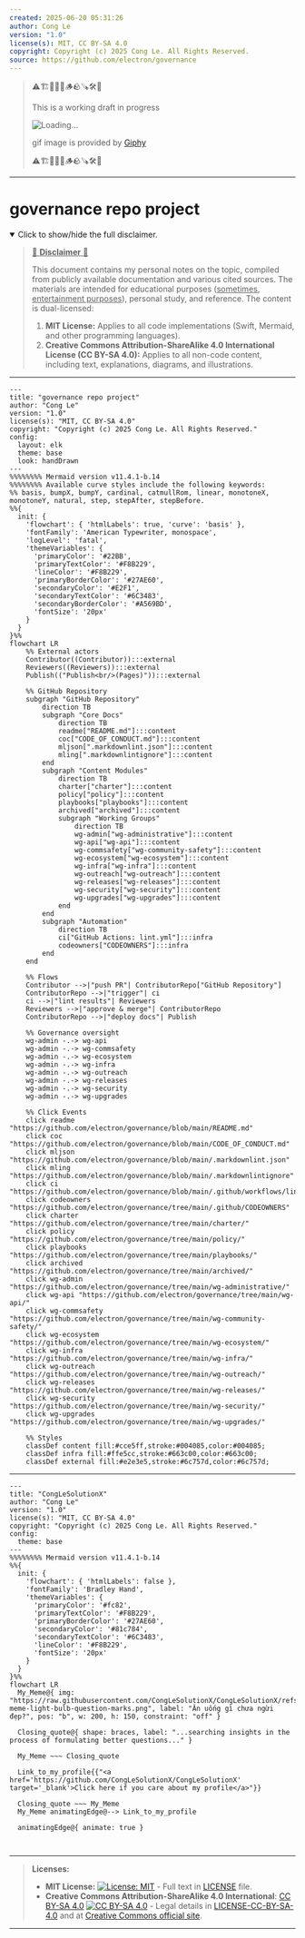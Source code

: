 ```yaml
---
created: 2025-06-20 05:31:26
author: Cong Le
version: "1.0"
license(s): MIT, CC BY-SA 4.0
copyright: Copyright (c) 2025 Cong Le. All Rights Reserved.
source: https://github.com/electron/governance
---
```



> ⚠️🏗️🚧🦺🧱🪵🪨🪚🛠️👷
> 
> This is a working draft in progress
> 
> ![Loading...](https://media2.giphy.com/media/v1.Y2lkPTc5MGI3NjExMXVjejV3dnVjc2o5MXd3eXBvcDR1cHlzbHQ1Z2R6YjY0ZHpmdjJ6OCZlcD12MV9pbnRlcm5hbF9naWZfYnlfaWQmY3Q9Zw/hL9q5k9dk9l0wGd4e0/giphy.gif)
>
> gif image is provided by [Giphy](https://giphy.com)
> 
> ⚠️🏗️🚧🦺🧱🪵🪨🪚🛠️👷


----




# governance repo project
<details open>
<summary>Click to show/hide the full disclaimer.</summary>
   
> <ins>📢 **Disclaimer** 🚨</ins>
>
> This document contains my personal notes on the topic,
> compiled from publicly available documentation and various cited sources.
> The materials are intended for educational purposes (<ins>sometimes, entertainment purposes</ins>), personal study, and reference.
> The content is dual-licensed:
> 1. **MIT License:** Applies to all code implementations (Swift, Mermaid, and other programming languages).
> 2. **Creative Commons Attribution-ShareAlike 4.0 International License (CC BY-SA 4.0):** Applies to all non-code content, including text, explanations, diagrams, and illustrations.

</details>


---

```mermaid
---
title: "governance repo project"
author: "Cong Le"
version: "1.0"
license(s): "MIT, CC BY-SA 4.0"
copyright: "Copyright (c) 2025 Cong Le. All Rights Reserved."
config:
  layout: elk
  theme: base
  look: handDrawn
---
%%%%%%%% Mermaid version v11.4.1-b.14
%%%%%%%% Available curve styles include the following keywords:
%% basis, bumpX, bumpY, cardinal, catmullRom, linear, monotoneX, monotoneY, natural, step, stepAfter, stepBefore.
%%{
  init: {
    'flowchart': { 'htmlLabels': true, 'curve': 'basis' },
    'fontFamily': 'American Typewriter, monospace',
    'logLevel': 'fatal',
    'themeVariables': {
      'primaryColor': '#22BB',
      'primaryTextColor': '#F8B229',
      'lineColor': '#F8B229',
      'primaryBorderColor': '#27AE60',
      'secondaryColor': '#E2F1',
      'secondaryTextColor': '#6C3483',
      'secondaryBorderColor': '#A569BD',
      'fontSize': '20px'
    }
  }
}%%
flowchart LR
    %% External actors
    Contributor((Contributor)):::external
    Reviewers((Reviewers)):::external
    Publish(("Publish<br/>(Pages)")):::external

    %% GitHub Repository
    subgraph "GitHub Repository"
        direction TB
        subgraph "Core Docs"
            direction TB
            readme["README.md"]:::content
            coc["CODE_OF_CONDUCT.md"]:::content
            mljson[".markdownlint.json"]:::content
            mling[".markdownlintignore"]:::content
        end
        subgraph "Content Modules"
            direction TB
            charter["charter"]:::content
            policy["policy"]:::content
            playbooks["playbooks"]:::content
            archived["archived"]:::content
            subgraph "Working Groups"
                direction TB
                wg-admin["wg-administrative"]:::content
                wg-api["wg-api"]:::content
                wg-commsafety["wg-community-safety"]:::content
                wg-ecosystem["wg-ecosystem"]:::content
                wg-infra["wg-infra"]:::content
                wg-outreach["wg-outreach"]:::content
                wg-releases["wg-releases"]:::content
                wg-security["wg-security"]:::content
                wg-upgrades["wg-upgrades"]:::content
            end
        end
        subgraph "Automation"
            direction TB
            ci["GitHub Actions: lint.yml"]:::infra
            codeowners["CODEOWNERS"]:::infra
        end
    end

    %% Flows
    Contributor -->|"push PR"| ContributorRepo["GitHub Repository"]
    ContributorRepo -->|"trigger"| ci
    ci -->|"lint results"| Reviewers
    Reviewers -->|"approve & merge"| ContributorRepo
    ContributorRepo -->|"deploy docs"| Publish

    %% Governance oversight
    wg-admin -.-> wg-api
    wg-admin -.-> wg-commsafety
    wg-admin -.-> wg-ecosystem
    wg-admin -.-> wg-infra
    wg-admin -.-> wg-outreach
    wg-admin -.-> wg-releases
    wg-admin -.-> wg-security
    wg-admin -.-> wg-upgrades

    %% Click Events
    click readme "https://github.com/electron/governance/blob/main/README.md"
    click coc "https://github.com/electron/governance/blob/main/CODE_OF_CONDUCT.md"
    click mljson "https://github.com/electron/governance/blob/main/.markdownlint.json"
    click mling "https://github.com/electron/governance/blob/main/.markdownlintignore"
    click ci "https://github.com/electron/governance/blob/main/.github/workflows/lint.yml"
    click codeowners "https://github.com/electron/governance/tree/main/.github/CODEOWNERS"
    click charter "https://github.com/electron/governance/tree/main/charter/"
    click policy "https://github.com/electron/governance/tree/main/policy/"
    click playbooks "https://github.com/electron/governance/tree/main/playbooks/"
    click archived "https://github.com/electron/governance/tree/main/archived/"
    click wg-admin "https://github.com/electron/governance/tree/main/wg-administrative/"
    click wg-api "https://github.com/electron/governance/tree/main/wg-api/"
    click wg-commsafety "https://github.com/electron/governance/tree/main/wg-community-safety/"
    click wg-ecosystem "https://github.com/electron/governance/tree/main/wg-ecosystem/"
    click wg-infra "https://github.com/electron/governance/tree/main/wg-infra/"
    click wg-outreach "https://github.com/electron/governance/tree/main/wg-outreach/"
    click wg-releases "https://github.com/electron/governance/tree/main/wg-releases/"
    click wg-security "https://github.com/electron/governance/tree/main/wg-security/"
    click wg-upgrades "https://github.com/electron/governance/tree/main/wg-upgrades/"

    %% Styles
    classDef content fill:#cce5ff,stroke:#004085,color:#004085;
    classDef infra fill:#ffe5cc,stroke:#663c00,color:#663c00;
    classDef external fill:#e2e3e5,stroke:#6c757d,color:#6c757d;

```

-----

<!-- 
```mermaid
%% Current Mermaid version
info
```  -->


```mermaid
---
title: "CongLeSolutionX"
author: "Cong Le"
version: "1.0"
license(s): "MIT, CC BY-SA 4.0"
copyright: "Copyright (c) 2025 Cong Le. All Rights Reserved."
config:
  theme: base
---
%%%%%%%% Mermaid version v11.4.1-b.14
%%{
  init: {
    'flowchart': { 'htmlLabels': false },
    'fontFamily': 'Bradley Hand',
    'themeVariables': {
      'primaryColor': '#fc82',
      'primaryTextColor': '#F8B229',
      'primaryBorderColor': '#27AE60',
      'secondaryColor': '#81c784',
      'secondaryTextColor': '#6C3483',
      'lineColor': '#F8B229',
      'fontSize': '20px'
    }
  }
}%%
flowchart LR
  My_Meme@{ img: "https://raw.githubusercontent.com/CongLeSolutionX/CongLeSolutionX/refs/heads/main/assets/images/My-meme-light-bulb-question-marks.png", label: "Ăn uống gì chưa ngừi đẹp?", pos: "b", w: 200, h: 150, constraint: "off" }

  Closing_quote@{ shape: braces, label: "...searching insights in the process of formulating better questions..." }
    
  My_Meme ~~~ Closing_quote
    
  Link_to_my_profile{{"<a href='https://github.com/CongLeSolutionX/CongLeSolutionX' target='_blank'>Click here if you care about my profile</a>"}}

  Closing_quote ~~~ My_Meme
  My_Meme animatingEdge@--> Link_to_my_profile
  
  animatingEdge@{ animate: true }



```

---
>**Licenses:**
>
>- **MIT License:**  [![License: MIT](https://img.shields.io/badge/License-MIT-yellow.svg)](LICENSE) - Full text in [LICENSE](LICENSE) file.
>- **Creative Commons Attribution-ShareAlike 4.0 International**: [CC BY-SA 4.0](https://creativecommons.org/licenses/by-sa/4.0/) [![CC BY-SA 4.0](https://licensebuttons.net/l/by-sa/4.0/88x31.png)](https://creativecommons.org/licenses/by-sa/4.0/) - Legal details in [LICENSE-CC-BY-SA-4.0](THE_PAST/LICENSE-CC-BY-SA-4.0) and at [Creative Commons official site](https://creativecommons.org/licenses/by-sa/4.0/).
>
---